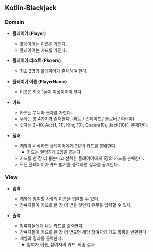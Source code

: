 ## Kotlin-Blackjack

### Domain
- **플레이어 (Player)**
  - 플레이어는 이름을 가진다.
  - 플레이어는 카드를 가진다.


- **플레이어 리스트 (Players)**
  - 최소 2명의 플레이어가 존재해야 한다.


- **플레이어 이름 (PlayerName)**
  - 이름은 최소 1글자 이상이어야 한다.


- **카드**
  - 카드는 무늬와 숫자를 가진다.
  - 무늬는 총 4가지가 존재한다. (하트 / 스페이드 / 클로버 / 다이아)
  - 숫자는 2~10, Ace(1, 11), King(10), Queen(10), Jack(10)이 존재한다.


- **딜러**
  - 게임이 시작하면 플레이어에게 2장의 카드를 분배한다.
    - 카드는 랜덤하게 2장을 뽑는다.
  - 카드를 한 장 더 뽑는다고 선택한 플레이어에게 1장의 카드를 분배한다.
  - 모든 플레이어가 카드 받기를 종료하면 결과를 공개한다.


### View
- **입력**
  - 게임에 참여할 사람의 이름을 입력할 수 있다.
  - 참여자들이 카드를 한 장 더 받을 것인지 유무를 입력할 수 있다.


- **출력**
  - 참여자들에게 나눈 카드를 출력한다.
  - 참여자들이 카드를 한 장 더 받으면 해당 참여자의 카드 목록을 반환한다. 
  - 게임의 결과를 출력한다.
    - 참여자 이름, 참여자의 카드, 최종 결과
